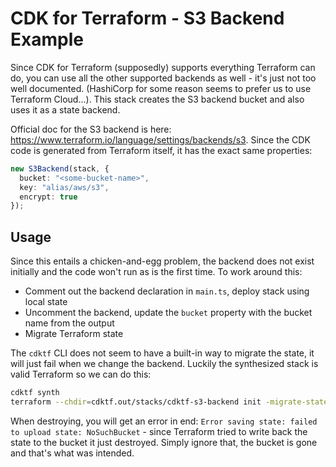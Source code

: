 # CDK for Terraform - S3 Backend Example

Since CDK for Terraform (supposedly) supports everything Terraform can do, you can use all the other supported backends as well - it's just not too well documented. (HashiCorp for some reason seems to prefer us to use Terraform Cloud...). This stack creates the S3 backend bucket and also uses it as a state backend.

Official doc for the S3 backend is here: https://www.terraform.io/language/settings/backends/s3. Since the CDK code is generated from Terraform itself, it has the exact same properties:

```ts
new S3Backend(stack, {
  bucket: "<some-bucket-name>",
  key: "alias/aws/s3",
  encrypt: true
});
```

## Usage

Since this entails a chicken-and-egg problem, the backend does not exist initially and the code won't run as is the first time. To work around this:

- Comment out the backend declaration in `main.ts`, deploy stack using local state
- Uncomment the backend, update the `bucket` property with the bucket name from the output 
- Migrate Terraform state

The `cdktf` CLI does not seem to have a built-in way to migrate the state, it will just fail when we change the backend. Luckily the synthesized stack is valid Terraform so we can do this:

```sh
cdktf synth
terraform --chdir=cdktf.out/stacks/cdktf-s3-backend init -migrate-state
```

When destroying, you will get an error in end: `Error saving state: failed to upload state: NoSuchBucket` - since Terraform tried to write back the state to the bucket it just destroyed. Simply ignore that, the bucket is gone and that's what was intended.
